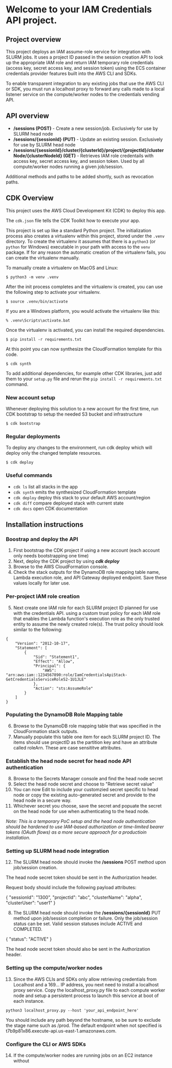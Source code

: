 
# Welcome to your IAM Credentials API project.

## Project overview

This project deploys an IAM assume-role service for integration with SLURM jobs. It uses a project ID passed in the session creation API to look up the appropriate IAM role and return IAM temporary role credentials (access key, secret access key, and session token) using the ECS container credentials provider features built into the AWS CLI and SDKs.

To enable transparent integration to any existing jobs that use the AWS CLI or SDK, you must run a localhost proxy to forward any calls made to a local listener service on the compute/worker nodes to the credentials vending API.

## API overview

* **/sessions (POST)** - Create a new session/job. Exclusively for use by SLURM head node  
* **/sessions/{sessionId} (PUT)** - Update an existing session. Exclusively for use by SLURM head node  
* **/sessions/{sessionId}/cluster/{clusterId}/project/{projectId}/clusterNode/{clusterNodeId} (GET)** - Retrieves IAM role credentails with access key, secret access key, and session token. Used by all compute/worker nodes running a given job/session.

Additional methods and paths to be added shortly, such as revocation paths.
 
## CDK Overview

This project uses the AWS Cloud Development Kit (CDK) to deploy this app.

The `cdk.json` file tells the CDK Toolkit how to execute your app.

This project is set up like a standard Python project.  The initialization
process also creates a virtualenv within this project, stored under the `.venv`
directory.  To create the virtualenv it assumes that there is a `python3`
(or `python` for Windows) executable in your path with access to the `venv`
package. If for any reason the automatic creation of the virtualenv fails,
you can create the virtualenv manually.

To manually create a virtualenv on MacOS and Linux:

```
$ python3 -m venv .venv
```

After the init process completes and the virtualenv is created, you can use the following
step to activate your virtualenv.

```
$ source .venv/bin/activate
```

If you are a Windows platform, you would activate the virtualenv like this:

```
% .venv\Scripts\activate.bat
```

Once the virtualenv is activated, you can install the required dependencies.

```
$ pip install -r requirements.txt
```

At this point you can now synthesize the CloudFormation template for this code.

```
$ cdk synth
```

To add additional dependencies, for example other CDK libraries, just add
them to your `setup.py` file and rerun the `pip install -r requirements.txt`
command.

### New account setup

Whenever deploying this solution to a new account for the first time, run CDK bootstrap to setup the needed S3 bucket and infrastructure
```
$ cdk bootstrap
```

### Regular deployments

To deploy any changes to the environment, run cdk deploy which will deploy only the changed template resources.
```
$ cdk deploy
```

### Useful commands

 * `cdk ls`          list all stacks in the app
 * `cdk synth`       emits the synthesized CloudFormation template
 * `cdk deploy`      deploy this stack to your default AWS account/region
 * `cdk diff`        compare deployed stack with current state
 * `cdk docs`        open CDK documentation

## Installation instructions

### Boostrap and deploy the API

1. First bootstrap the CDK project if using a new account (each account only needs bootstrapping one time)
2. Next, deploy the CDK project by using **_cdk deploy_**
3. Browse to the AWS CloudFormation console.
4. Check the stack outputs for the DynamoDB role mapping table name, Lambda execution role, and API Gateway deployed endpoint. Save these values locally for later use.

### Per-project IAM role creation

5. Next create one IAM role for each SLURM project ID planned for use with the credentials API. using a custom trust policy for each IAM role that enables the Lambda function's execution role as the only trusted entity to assume the newly created role(s). The trust policy should look similar to the following:

```
{
    "Version": "2012-10-17",
    "Statement": [
        {
            "Sid": "Statement1",
            "Effect": "Allow",
            "Principal": {
                "AWS": "arn:aws:iam::1234567890:role/IamCredentialsApiStack-GetCredentialsServiceRole52-1U1JLE"
            },
            "Action": "sts:AssumeRole"
        }
    ]
}
```
### Populating the DynamoDB Role Mapping table

6. Browse to the DynamoDB role mapping table that was specified in the CloudFormation stack outputs.
7. Manually populate this table one item for each SLURM project ID. The items should use projectID as the partition key and have an attribute called roleArn. These are case sensititve attributes.

### Establish the head node secret for head node API authentication

8. Browse to the Secrets Manager console and find the head node secret
9. Select the head node secret and choose to "Retrieve secret value"
10. You can now Edit to include your customzied secret specific to head node or copy the existing auto-generated secret and provide to the head node in a secure way.
11. Whichever secret you choose, save the secret and popuate the secret on the head node for use when authenticating to the head node.

*Note: This is a temporary PoC setup and the head node authentication should be hardened to use IAM-based authorization or time-limited bearer tokens (OAuth flows) as a more secure approach for a productioin installation.*

### Setting up SLURM head node integration

12. The SLURM head node should invoke the **/sessions** POST method upon job/session creation.

The head node secret token should be sent in the Authorization header.

Request body should include the following payload attributes:

{
    "sessionId": "1300",
    "projectId": "abc",
    "clusterName": "alpha",
    "clusterUser": "user1"
}

8. The SLURM head node should invoke the **/sessions/{sessionId}** PUT method upon job/session completion or failure. Only the job/session status can be set. Valid session statuses include ACTIVE and COMPLETED.

{
    "status": "ACTIVE"
}

The head node secret token should also be sent in the Authorization header.

### Setting up the compute/worker nodes

13. Since the AWS CLIs and SDKs only allow retrieving credentials from Localhost and a 169... IP address, you next need to install a localhost proxy service. Copy the localhost_proxy.py file to each compute worker node and setup a persistent process to launch this service at boot of each instance.

```
python3 localhost_proxy.py --host 'your_api_endpoint_here' 
```
You should include any path beyond the hostname, so be sure to exclude the stage name such as /prod. The default endpoint when not specified is t7b9p81x86.execute-api.us-east-1.amazonaws.com.

### Configure the CLI or AWS SDKs

14. If the compute/worker nodes are running jobs on an EC2 instance without